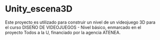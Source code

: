 # Unity_escena3D
Este proyecto es utilizado para construir un nivel de un videojuego 3D para el curso DISEÑO DE VIDEOJUEGOS - Nivel básico, enmarcado en el proyecto Todos a la U, financiado por la agencia ATENEA.
